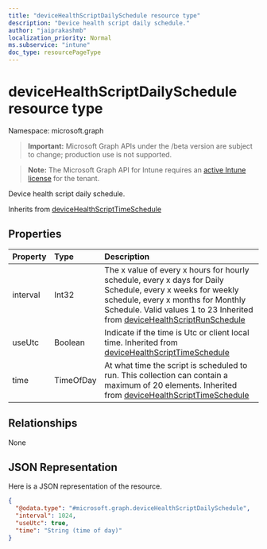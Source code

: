 ```yaml
---
title: "deviceHealthScriptDailySchedule resource type"
description: "Device health script daily schedule."
author: "jaiprakashmb"
localization_priority: Normal
ms.subservice: "intune"
doc_type: resourcePageType
---
```


# deviceHealthScriptDailySchedule resource type

Namespace: microsoft.graph

> **Important:** Microsoft Graph APIs under the /beta version are subject to change; production use is not supported.

> **Note:** The Microsoft Graph API for Intune requires an [active Intune license](https://go.microsoft.com/fwlink/?linkid=839381) for the tenant.

Device health script daily schedule.


Inherits from [deviceHealthScriptTimeSchedule](../resources/intune-devices-devicehealthscripttimeschedule.md)

## Properties
|Property|Type|Description|
|:---|:---|:---|
|interval|Int32|The x value of every x hours for hourly schedule, every x days for Daily Schedule, every x weeks for weekly schedule, every x months for Monthly Schedule. Valid values 1 to 23 Inherited from [deviceHealthScriptRunSchedule](../resources/intune-devices-devicehealthscriptrunschedule.md)|
|useUtc|Boolean|Indicate if the time is Utc or client local time. Inherited from [deviceHealthScriptTimeSchedule](../resources/intune-devices-devicehealthscripttimeschedule.md)|
|time|TimeOfDay|At what time the script is scheduled to run. This collection can contain a maximum of 20 elements. Inherited from [deviceHealthScriptTimeSchedule](../resources/intune-devices-devicehealthscripttimeschedule.md)|

## Relationships
None

## JSON Representation
Here is a JSON representation of the resource.
<!-- {
  "blockType": "resource",
  "@odata.type": "microsoft.graph.deviceHealthScriptDailySchedule"
}
-->
``` json
{
  "@odata.type": "#microsoft.graph.deviceHealthScriptDailySchedule",
  "interval": 1024,
  "useUtc": true,
  "time": "String (time of day)"
}
```
